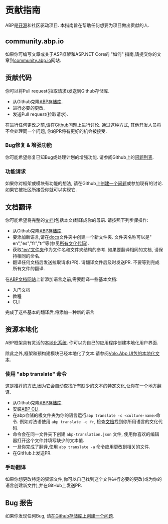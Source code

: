 # 贡献指南

ABP是[开源](https://github.com/abpframework)和社区驱动项目. 本指南旨在帮助任何想要为项目做出贡献的人.

## community.abp.io

如果你可编写文章或关于ASP框架和ASP.NET Core的 "如何" 指南,请提交你的文章到[community.abp.io](https://community.abp.io/)网站.

## 贡献代码

你可以将Pull request(拉取请求)发送到Github存储库.

- 从Github克隆[ABP存储库](https://github.com/abpframework/abp/).
- 进行必要的更改.
- 发送Pull request(拉取请求).

在进行任何更改之前,请在[Github问题](https://github.com/abpframework/abp/issues)上进行讨论. 通过这种方式, 其他开发人员将不会处理同一个问题, 你的PR将有更好的机会被接受.

### Bug修复 & 增强功能

你可能希望修复已知Bug或处理计划的增强功能. 请参阅Github上的[问题列表](https://github.com/abpframework/abp/issues).

### 功能请求

如果你对框架或模块有功能的想法, 请在Github上[创建一个问题](https://github.com/abpframework/abp/issues/new)或参加现有的讨论. 如果它被社区所接受你就可以实现它.

## 文档翻译

你可能希望将完整的[文档](https://abp.io/documents/)(包括本文)翻译成你的母语. 请按照下列步骤操作:

* 从Github克隆[ABP存储库](https://github.com/abpframework/abp/).
* 要添加新语言,请在[docs](https://github.com/abpframework/abp/tree/master/docs)文件夹中创建一个新文件夹. 文件夹名称可以是" en","es","fr","tr"等(参见[所有文化代码](https://msdn.microsoft.com/en-us/library/hh441729.aspx)).
* 获取["en"文件夹](https://github.com/abpframework/abp/tree/master/docs/en)作为文件名和文件夹结构的参考. 如果要翻译相同的文档, 请保持相同的命名.
* 翻译任何文档后发送拉取请求(PR). 请翻译文件后及时发送PR. 不要等到完成所有文件的翻译.

在[ABP文档网站](https://docs.abp.io)上新添加语言之前,需要翻译一些基本文档:

* 入门文档
* 教程
* CLI

完成了这些基本的翻译后,将添加一种新的语言

## 资源本地化

ABP框架具有灵活的[本地化系统](../Localization.md). 你可以为自己的应用程序创建本地化用户界面.

除此之外,框架和预构建模块已经本地化了文本.请参阅[Volo.Abp.UI包的本地化文本](https://github.com/abpframework/abp/blob/master/framework/src/Volo.Abp.UI/Localization/Resources/AbpUi/en.json).

### 使用 "abp translate" 命令

这是推荐的方法,因为它会自动查找所有缺少的文本的特定文化,让你在一个地方翻译.

* 从Github克隆[ABP存储库](https://github.com/abpframework/abp/).
* 安装[ABP CLI](https://docs.abp.io/en/abp/latest/CLI).
* 在abp仓储的根文件夹为你的语言运行`abp translate -c <culture-name>`命令. 例如对法语使用 `abp translate -c fr`, 检查[文档](https://docs.microsoft.com/en-us/bingmaps/rest-services/common-parameters-and-types/supported-culture-codes)找到你所用语言的文化代码.
* 命令会在同一文件夹下创建 `abp-translation.json` 文件, 使用你喜欢的编辑器打开这个文件并填写缺少的文本值.
* 一旦你完成了翻译,使用 `abp translate -a` 命令应用更改到相关的文件.
* 在GitHub上发送PR.

### 手动翻译

如果你想更改特定的资源文件,你可以自己找到这个文件进行必要的更改(或为你的语言创建新文件),并在GitHub上发送PR.

## Bug 报告

如果你发现任何Bug, 请[在Github存储库上创建一个问题](https://github.com/abpframework/abp/issues/new).